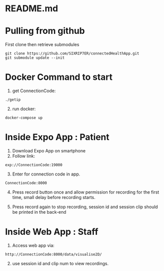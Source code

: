 # README.md

# Pulling from github

First clone then retrieve submodules

```
git clone https://github.com/SIXRIP7ER/connectedHealthApp.git
git submodule update --init
```

# Docker Command to start

1. get ConnectionCode:

```
./getip
```

2. run docker:

```
docker-compose up
```

# Inside Expo App : Patient

1. Download Expo App on smartphone
2. Follow link:

```
exp://ConnectionCode:19000
```

3. Enter for connection code in app.

```
ConnectionCode:8000
```

4. Press record button once and allow permission for recording for the first time, small delay before recording starts.

5. Press record again to stop recording, session id and session clip should be printed in the back-end

# Inside Web App : Staff

1. Access web app via:

```
http://ConnectionCode:8000/data/visualise2D/
```

2. use session id and clip num to view recordings.
